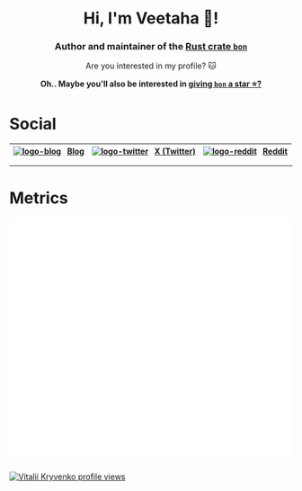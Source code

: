 <h1 align="center">Hi, I'm Veetaha 👋!</h1>
<h3 align="center">
  Author and maintainer of the <a href="https://github.com/elastio/bon">Rust crate <code>bon</code></a>
</h3>

<p align="center">
  Are you interested in my profile? 🐱
</p>

<p align="center">
  <b>Oh.. Maybe you'll also be interested in <a href="https://github.com/elastio/bon">giving <code>bon</code> a star ⭐?</a>
  </b>
</p>

# Social


| [![logo-blog]][blog] &ensp;[**Blog**][blog] | [![logo-twitter]][twitter] &ensp;[**X (Twitter)**][twitter] | [![logo-reddit]][reddit] &ensp;[**Reddit**][reddit]
-- | -- | --

---

# Metrics

![GitHub Metrics for Veetaha](./github-metrics.svg)

[![Vitalii Kryvenko profile views](https://u8views.com/api/v1/github/profiles/36276403/views/day-week-month-total-count.svg)](https://u8views.com/github/Veetaha)

[blog]: https://elastio.github.io/bon/blog
[twitter]: https://x.com/veetaha
[reddit]: https://www.reddit.com/user/Veetaha/
[logo-blog]: https://github.com/user-attachments/assets/4e84125c-9fec-4c10-ad51-a77652d14087
[logo-twitter]: https://github.com/user-attachments/assets/87d2bd0e-9af7-4dea-8791-d54b0be2744b
[logo-reddit]: https://github.com/user-attachments/assets/3c03826b-a7af-440f-a7bd-8b8b69208231
